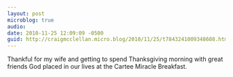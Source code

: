 ```yaml
---
layout: post
microblog: true
audio: 
date: 2010-11-25 12:09:09 -0500
guid: http://craigmcclellan.micro.blog/2010/11/25/t7843241009348608.html
---
```

Thankful for my wife and getting to spend Thanksgiving morning with great friends God placed in our lives at the Cartee Miracle Breakfast.
